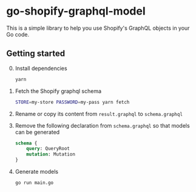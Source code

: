 # go-shopify-graphql-model

This is a simple library to help you use Shopify's GraphQL objects in your Go code.

## Getting started

0. Install dependencies

    ```bash
    yarn
    ```

1. Fetch the Shopify graphql schema

    ```bash
    STORE=my-store PASSWORD=my-pass yarn fetch
    ```

2. Rename or copy its content from `result.graphql` to `schema.graphql`
3. Remove the following declaration from `schema.graphql` so that models can be generated

    ```graphql
    schema {
        query: QueryRoot
        mutation: Mutation
    }
    ```

4. Generate models

    ```bash
    go run main.go 
    ```
